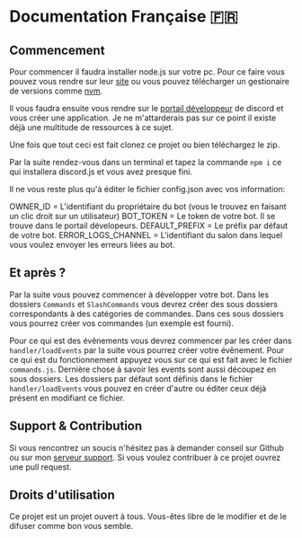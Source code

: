 # Documentation Française 🇫🇷

## Commencement

Pour commencer il faudra installer node.js sur votre pc. Pour ce faire vous pouvez vous rendre sur leur [site](https://nodejs.org/fr/) ou vous pouvez télécharger un gestionaire de versions comme [nvm](https://github.com/nvm-sh/nvm).

Il vous faudra ensuite vous rendre sur le [portail développeur](https://discord.com/developers/applications) de discord et vous créer une application. Je ne m'attarderais pas sur ce point il existe déjà une multitude de ressources à ce sujet.

Une fois que tout ceci est fait clonez ce projet ou bien téléchargez le zip.

Par la suite rendez-vous dans un terminal et tapez la commande `npm i` ce qui installera discord.js et vous avez presque fini.

Il ne vous reste plus qu'à éditer le fichier config.json avec vos information:

OWNER_ID = L'identifiant du propriétaire du bot (vous le trouvez en faisant un clic droit sur un utilisateur)
BOT_TOKEN = Le token de votre bot. Il se trouve dans le portail dévelopeurs.
DEFAULT_PREFIX = Le préfix par défaut de votre bot.
ERROR_LOGS_CHANNEL = L'identifiant du salon dans lequel vous voulez envoyer les erreurs liées au bot.

## Et après ?

Par la suite vous pouvez commencer à développer votre bot. Dans les dossiers `Commands` et `SlashCommands` vous devrez créer des sous dossiers correspondants à des catégories de commandes. Dans ces sous dossiers vous pourrez créer vos commandes (un exemple est fourni).

Pour ce qui est des évênements vous devrez commencer par les créer dans `handler/loadEvents` par la suite vous pourrez créer votre évênement. Pour ce qui est du fonctionnement appuyez vous sur ce qui est fait avec le fichier `commands.js`. Dernière chose à savoir les events sont aussi découpez en sous dossiers. Les dossiers par défaut sont définis dans le fichier `handler/loadEvents` vous pouvez en créer d'autre ou éditer ceux déjà présent en modifiant ce fichier.

## Support & Contribution

Si vous rencontrez un soucis n'hésitez pas à demander conseil sur Github ou sur mon [serveur support](discord.gg/6qzkefevrb).
Si vous voulez contribuer à ce projet ouvrez une pull request.

## Droits d'utilisation 

Ce projet est un projet ouvert à tous. Vous-êtes libre de le modifier et de le difuser comme bon vous semble.

